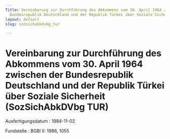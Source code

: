 ```yaml
---
Title: Vereinbarung zur Durchführung des Abkommens vom 30. April 1964 zwischen der
  Bundesrepublik Deutschland und der Republik Türkei über Soziale Sicherheit
layout: default
slug: sozsichabkdvbg_tur

---
```


# Vereinbarung zur Durchführung des Abkommens vom 30. April 1964 zwischen der Bundesrepublik Deutschland und der Republik Türkei über Soziale Sicherheit (SozSichAbkDVbg TUR)

Ausfertigungsdatum
:   1984-11-02

Fundstelle
:   BGBl II: 1986, 1055

